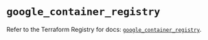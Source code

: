 # `google_container_registry`

Refer to the Terraform Registry for docs: [`google_container_registry`](https://registry.terraform.io/providers/hashicorp/google-beta/6.49.0/docs/resources/google_container_registry).
